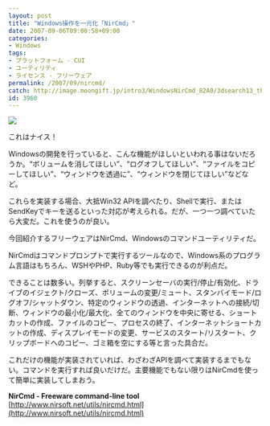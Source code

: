 ```yaml
---
layout: post
title: "Windows操作を一元化「NirCmd」"
date: 2007-09-06T09:00:58+09:00
categories:
- Windows
tags: 
- プラットフォーム - CUI
- ユーティリティ
- ライセンス - フリーウェア
permalink: /2007/09/nircmd/
catch: http://image.moongift.jp/intro3/WindowsNirCmd_82A0/3dsearch13_thumb.png
id: 3960
---
```

[![](http://image.moongift.jp/intro3/WindowsNirCmd_82A0/3dsearch13_thumb.png)](http://image.moongift.jp/intro3/WindowsNirCmd_82A0/3dsearch132.png)  
  
これはナイス！   
  
Windowsの開発を行っていると、こんな機能がほしいといわれる事はないだろうか。“ボリュームを消してほしい”、“ログオフしてほしい”、“ファイルをコピーしてほしい”、“ウィンドウを透過に”、“ウィンドウを閉じてほしい”などなど。   
  
これらを実装する場合、大抵Win32 APIを調べたり、Shellで実行、またはSendKeyでキーを送るといった対応が考えられる。だが、一つ一つ調べていたら大変だ。これを使うのが良い。   
  
今回紹介するフリーウェアはNirCmd、Windowsのコマンドユーティリティだ。   
  
<!--more-->  
  
NirCmdはコマンドプロンプトで実行するツールなので、Windows系のプログラム言語はもちろん、WSHやPHP、Ruby等でも実行できるのが利点だ。   
  
できることは数多い。列挙すると、スクリーンセーバの実行/停止/有効化、ドライブのイジェクト/クローズ、ボリュームの変更/ミュート、スタンバイモード/ログオフ/シャットダウン、特定のウィンドウの透過、インターネットへの接続/切断、ウィンドウの最小化/最大化、全てのウィンドウを中央に寄せる、ショートカットの作成、ファイルのコピー、プロセスの終了、インターネットショートカットの作成、ディスプレイモードの変更、サービスのスタート/リスタート、クリップボードへのコピー、ゴミ箱を空にする等と言った具合だ。   
  
これだけの機能が実装されていれば、わざわざAPIを調べて実装するまでもない。コマンドを実行すれば良いだけだ。主要機能でもない限りはNirCmdを使って簡単に実装してしまおう。   
  
**NirCmd - Freeware command-line tool**  
[http://www.nirsoft.net/utils/nircmd.html](http://www.nirsoft.net/utils/nircmd.html)